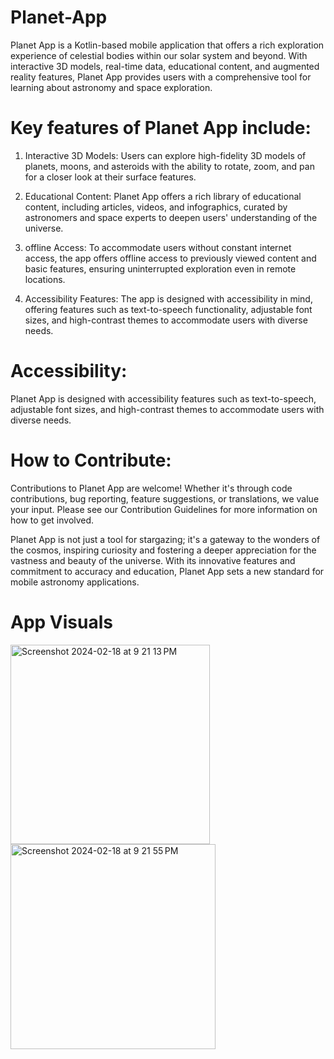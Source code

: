 # Planet-App

Planet App is a Kotlin-based mobile application that offers a rich exploration experience of celestial bodies within our solar system and beyond. With interactive 3D models, real-time data, educational content, and augmented reality features, Planet App provides users with a comprehensive tool for learning about astronomy and space exploration.

# Key features of Planet App include:
1. Interactive 3D Models: Users can explore high-fidelity 3D models of planets, moons, and asteroids with the ability to rotate, zoom, and pan for a closer look at their surface    features.

2. Educational Content: Planet App offers a rich library of educational content, including articles, videos, and infographics, curated by astronomers and space experts to deepen    users' understanding of the universe.

3. offline Access: To accommodate users without constant internet access, the app offers offline access to previously viewed content and basic features, ensuring uninterrupted exploration even in remote locations.

4. Accessibility Features: The app is designed with accessibility in mind, offering features such as text-to-speech functionality, adjustable font sizes, and high-contrast themes to accommodate users with diverse needs.

# Accessibility:
Planet App is designed with accessibility features such as text-to-speech, adjustable font sizes, and high-contrast themes to accommodate users with diverse needs.

# How to Contribute:
Contributions to Planet App are welcome! Whether it's through code contributions, bug reporting, feature suggestions, or translations, we value your input. Please see our Contribution Guidelines for more information on how to get involved.

Planet App is not just a tool for stargazing; it's a gateway to the wonders of the cosmos, inspiring curiosity and fostering a deeper appreciation for the vastness and beauty of the universe. With its innovative features and commitment to accuracy and education, Planet App sets a new standard for mobile astronomy applications.

# App Visuals
<img width="319" alt="Screenshot 2024-02-18 at 9 21 13 PM" src="https://github.com/kathan5550/Planet-App/assets/105222761/31d7abe4-ee9d-4472-8a69-590d58fe996b">          
<img width="328" alt="Screenshot 2024-02-18 at 9 21 55 PM" src="https://github.com/kathan5550/Planet-App/assets/105222761/c4a16aa7-3c44-4ad1-88e0-65217e7746e9">



